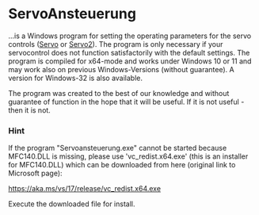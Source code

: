 ﻿ # ServoAnsteuerung

...is a Windows program for setting the operating parameters for the servo controls ([Servo](https://www.github.com/Kruemelbahn/Servo) or [Servo2](https://www.github.com/Kruemelbahn/Servo2)).
The program is only necessary if your servocontrol does not function satisfactorily with the default settings.
The program is compiled for x64-mode and works under Windows 10 or 11 and may work also on previous Windows-Versions (without guarantee). A version for Windows-32 is also available.<br>

The program was created to the best of our knowledge and without guarantee of function in the hope that it will be useful.
If it is not useful - then it is not.

### Hint
If the program "Servoansteuerung.exe" cannot be started because MFC140.DLL is missing,
please use 'vc_redist.x64.exe' (this is an installer for MFC140.DLL) which can be downloaded from here (original link to Microsoft page):

https://aka.ms/vs/17/release/vc_redist.x64.exe 

Execute the downloaded file for install.

